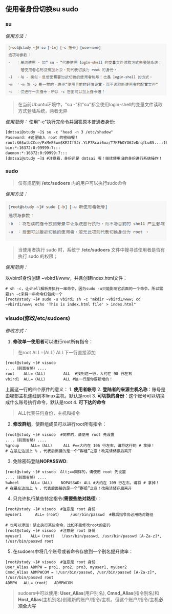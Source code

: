 ## 使用者身份切换su sudo
### su
*使用方法：*

![0](/img/15Chapter/Capture20.PNG)

> 在当前Ubuntu环境中，"su -"和"su"都会使用login-shell的变量文件读取方式登陆系统，两者无异

*使用范例：*
使用"-c"执行完命令并回答原本普通者身份:
```Shell
[dmtsai@study ~]$ su -c "head -n 3 /etc/shadow"
Password: #这里输入 root 的密码喔！
root:$6$wtbCCce/PxMeE5wm$KE2IfSJr.YLP7Rcai6oa/T7KFhOYO62vDnqfLw85...:16559:0:99999:7:::
bin:*:16372:0:99999:7:::
daemon:*:16372:0:99999:7:::
[dmtsai@study ~]$ #注意看，身份还是 dmtsai 喔！继续使用旧的身份进行系统操作！
```

### sudo
> 仅有规范到 **/etc/sudoers** 内的用户可以执行sudo命令

*使用方法：*

![0](/img/15Chapter/Capture21.PNG)

> 当使用者执行 sudo 时，系统于 **/etc/sudoers** 文件中搜寻该使用者是否有执行 sudo 的权限；

*使用范例：*

以vbird1身份创建 ~vbird1/www，并且创建index.html文件：
```Shell
# sh -c，让shell解析并执行一串命令，因为sudo -u只能影响它后面的一个命令，所以需要sh -c来将一串命令打包成一个
[root@study ~]# sudo -u vbird1 sh -c "mkdir ~vbird1/www; cd ~vbird1/www; echo 'This is index.html file' > index.html"
```

### visudo(修改/etc/sudoers)
*修改方式：*
1. **修改单一使用者**可以进行root所有指令：
> 在root ALL=(ALL) ALL下一行直接添加
```Shell
[root@study ~]# visudo
....（前面省略）....
root    ALL=（ALL）       ALL  #找到这一行，大约在 98 行左右
vbird1  ALL=（ALL）       ALL #这一行是你要新增的！
```
上面这一行的四个原件的意义：
    1. **使用者帐号**
    2. **登陆者的来源主机名称**：账号是由哪部主机连线到本linux主机，默认是root
    3. **可切换的身份**：这个账号可以切换成什么账号执行命令，默认是root
    4. **可下达的命令**
> ALL代表任何身份，主机和指令

2. **修改群组**，使群组成员可以进行root所有指令：
```Shell
[root@study ~]# visudo  #同样的，请使用 root 先设置
....（前面省略）....
%group     ALL=（ALL）    ALL #==大约在 106 行左右，请将这行的 # 拿掉！
# 在最左边加上 % ，代表后面接的是一个“群组”之意！改完请储存后离开
```

3. 免除密码登陆**NOPASSWD**:
```Shell
[root@study ~]# visudo  &lt;==同样的，请使用 root 先设置
....（前面省略）....
%wheel     ALL=（ALL）   NOPASSWD: ALL #大约在 109 行左右，请将 # 拿掉！
# 在最左边加上 % ，代表后面接的是一个“群组”之意！改完请储存后离开
```

4. 只允许执行某些特定指令(**需要些绝对路径**)：
```Shell
[root@study ~]# visudo  #注意是 root 身份
myuser1      ALL=（root）    /usr/bin/passwd  #最后指令务必用绝对路径

# 也可以添加！禁止执行某些命令，比如不能修改root的密码
[root@study ~]# visudo  #注意是 root 身份
myuser1    ALL=（root）  !/usr/bin/passwd, /usr/bin/passwd [A-Za-z]*, !/usr/bin/passwd root
```

5. 在sudoers中将几个账号或者命令存放到一个别名提升效率：
```Shell
[root@study ~]# visudo  #注意是 root 身份
User_Alias ADMPW = pro1, pro2, pro3, myuser1, myuser2
Cmnd_Alias ADMPWCOM = !/usr/bin/passwd, /usr/bin/passwd [A-Za-z]*, !/usr/bin/passwd root
ADMPW   ALL=（root）  ADMPWCOM
```
> sudoers中可以使用: **User_Alias**(用户别名), **Cmnd_Alias**(指令别名)和**Host_Alias**(主机别名)创建新的账户/指令/主机，但这个账户/指令/主机**必须全大写**